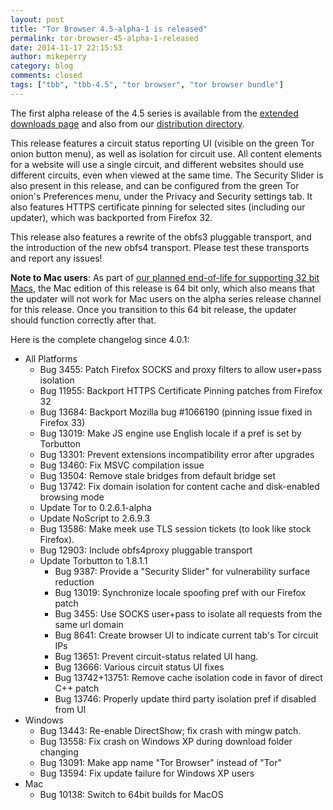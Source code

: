 ```yaml
---
layout: post
title: "Tor Browser 4.5-alpha-1 is released"
permalink: tor-browser-45-alpha-1-released
date: 2014-11-17 22:15:53
author: mikeperry
category: blog
comments: closed
tags: ["tbb", "tbb-4.5", "tor browser", "tor browser bundle"]
---
```


The first alpha release of the 4.5 series is available from the [extended downloads page](https://www.torproject.org/projects/torbrowser.html.en#downloads-alpha) and also from our [distribution directory](https://www.torproject.org/dist/torbrowser/4.5-alpha-1/).

This release features a circuit status reporting UI (visible on the green Tor onion button menu), as well as isolation for circuit use. All content elements for a website will use a single circuit, and different websites should use different circuits, even when viewed at the same time. The Security Slider is also present in this release, and can be configured from the green Tor onion's Preferences menu, under the Privacy and Security settings tab. It also features HTTPS certificate pinning for selected sites (including our updater), which was backported from Firefox 32.

This release also features a rewrite of the obfs3 pluggable transport, and the introduction of the new obfs4 transport. Please test these transports and report any issues!

**Note to Mac users**: As part of [our planned end-of-life for supporting 32 bit Macs](https://blog.torproject.org/blog/end-life-plan-tor-browser-32-bit-macs), the Mac edition of this release is 64 bit only, which also means that the updater will not work for Mac users on the alpha series release channel for this release. Once you transition to this 64 bit release, the updater should function correctly after that.

Here is the complete changelog since 4.0.1:

-   All Platforms
    -   Bug 3455: Patch Firefox SOCKS and proxy filters to allow user+pass isolation
    -   Bug 11955: Backport HTTPS Certificate Pinning patches from Firefox 32
    -   Bug 13684: Backport Mozilla bug \#1066190 (pinning issue fixed in Firefox 33)
    -   Bug 13019: Make JS engine use English locale if a pref is set by Torbutton
    -   Bug 13301: Prevent extensions incompatibility error after upgrades
    -   Bug 13460: Fix MSVC compilation issue
    -   Bug 13504: Remove stale bridges from default bridge set
    -   Bug 13742: Fix domain isolation for content cache and disk-enabled browsing mode
    -   Update Tor to 0.2.6.1-alpha
    -   Update NoScript to 2.6.9.3
    -   Bug 13586: Make meek use TLS session tickets (to look like stock Firefox).
    -   Bug 12903: Include obfs4proxy pluggable transport
    -   Update Torbutton to 1.8.1.1
        -   Bug 9387: Provide a "Security Slider" for vulnerability surface reduction
        -   Bug 13019: Synchronize locale spoofing pref with our Firefox patch
        -   Bug 3455: Use SOCKS user+pass to isolate all requests from the same url domain
        -   Bug 8641: Create browser UI to indicate current tab's Tor circuit IPs
        -   Bug 13651: Prevent circuit-status related UI hang.
        -   Bug 13666: Various circuit status UI fixes
        -   Bug 13742+13751: Remove cache isolation code in favor of direct C++ patch
        -   Bug 13746: Properly update third party isolation pref if disabled from UI
-   Windows
    -   Bug 13443: Re-enable DirectShow; fix crash with mingw patch.
    -   Bug 13558: Fix crash on Windows XP during download folder changing
    -   Bug 13091: Make app name "Tor Browser" instead of "Tor"
    -   Bug 13594: Fix update failure for Windows XP users
-   Mac
    -   Bug 10138: Switch to 64bit builds for MacOS

